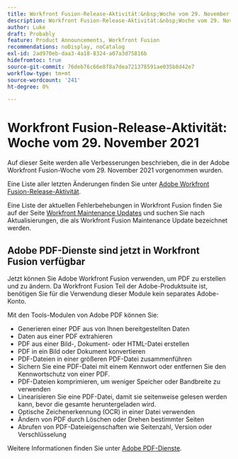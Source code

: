 ```yaml
---
title: Workfront Fusion-Release-Aktivität:&nbsp;Woche vom 29. November 2021
description: Workfront Fusion-Release-Aktivität:&nbsp;Woche vom 29. November 2021
author: Luke
draft: Probably
feature: Product Announcements, Workfront Fusion
recommendations: noDisplay, noCatalog
exl-id: 2ad970eb-daa3-4a18-8324-a07a3d75816b
hidefromtoc: true
source-git-commit: 76deb76c66e8f8a7dea721378591ae035b8d42e7
workflow-type: tm+mt
source-wordcount: '241'
ht-degree: 0%

---
```


# Workfront Fusion-Release-Aktivität: Woche vom 29. November 2021

Auf dieser Seite werden alle Verbesserungen beschrieben, die in der Adobe Workfront Fusion-Woche vom 29. November 2021 vorgenommen wurden.

Eine Liste aller letzten Änderungen finden Sie unter [Adobe Workfront Fusion-Release-Aktivität](../../../product-announcements/product-releases/fusion-release-activity/fusion-release-activity.md).

Eine Liste der aktuellen Fehlerbehebungen in Workfront Fusion finden Sie auf der Seite [Workfront Maintenance Updates](https://experienceleague.adobe.com/docs/workfront-known-issues/releases/current-updates.html) und suchen Sie nach Aktualisierungen, die als Workfront Fusion Maintenance Update bezeichnet werden.

## Adobe PDF-Dienste sind jetzt in Workfront Fusion verfügbar

Jetzt können Sie Adobe Workfront Fusion verwenden, um PDF zu erstellen und zu ändern. Da Workfront Fusion Teil der Adobe-Produktsuite ist, benötigen Sie für die Verwendung dieser Module kein separates Adobe-Konto.

Mit den Tools-Modulen von Adobe PDF können Sie:

* Generieren einer PDF aus von Ihnen bereitgestellten Daten
* Daten aus einer PDF extrahieren
* PDF aus einer Bild-, Dokument- oder HTML-Datei erstellen
* PDF in ein Bild oder Dokument konvertieren
* PDF-Dateien in einer größeren PDF-Datei zusammenführen
* Sichern Sie eine PDF-Datei mit einem Kennwort oder entfernen Sie den Kennwortschutz von einer PDF.
* PDF-Dateien komprimieren, um weniger Speicher oder Bandbreite zu verwenden
* Linearisieren Sie eine PDF-Datei, damit sie seitenweise gelesen werden kann, bevor die gesamte heruntergeladen wird.
* Optische Zeichenerkennung (OCR) in einer Datei verwenden
* Ändern von PDF durch Löschen oder Drehen bestimmter Seiten
* Abrufen von PDF-Dateieigenschaften wie Seitenzahl, Version oder Verschlüsselung

Weitere Informationen finden Sie unter [Adobe PDF-Dienste](../../../workfront-fusion/apps-and-their-modules/pdf-modules.md).

